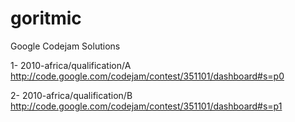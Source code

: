 goritmic
========

Google Codejam Solutions

1- 2010-africa/qualification/A http://code.google.com/codejam/contest/351101/dashboard#s=p0

2- 2010-africa/qualification/B http://code.google.com/codejam/contest/351101/dashboard#s=p1
